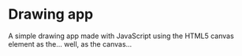 Drawing app
=======
A simple drawing app made with JavaScript using the HTML5 canvas element as the... well, as the canvas...
